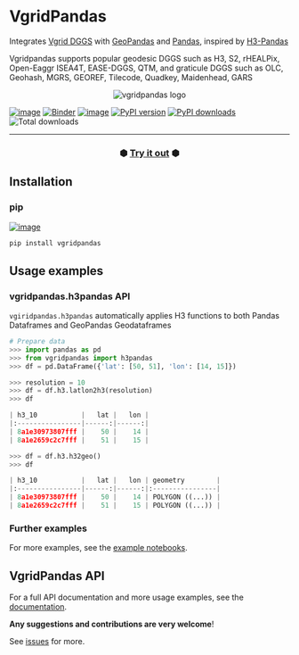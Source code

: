 # VgridPandas
Integrates [Vgrid DGGS](https://github.com/opengeoshub/vgrid) with [GeoPandas](https://github.com/geopandas/geopandas) and [Pandas](https://github.com/pandas-dev/pandas), inspired by [H3-Pandas](https://github.com/DahnJ/H3-Pandas/)

Vgridpandas supports popular geodesic DGGS such as H3, S2, rHEALPix, Open-Eaggr ISEA4T, EASE-DGGS, QTM, and graticule DGGS such as OLC, Geohash, MGRS, GEOREF, Tilecode, Quadkey, Maidenhead, GARS

<div align="center">
  <img src="docs/assets/logo.png" alt="vgridpandas logo">
</div>

[![image](https://colab.research.google.com/assets/colab-badge.svg)](https://colab.research.google.com/github/opengeoshub/vgridpandas/blob/master/notebook/00-intro.ipynb)
[![Binder](https://mybinder.org/badge_logo.svg)](https://mybinder.org/v2/gh/opengeoshub/vgridpandas/HEAD?filepath=%2Fnotebook%2F00-intro.ipynb)
[![image](https://img.shields.io/badge/License-MIT-yellow.svg)](https://opensource.org/licenses/MIT)
[![PyPI version](https://badge.fury.io/py/vgridpandas.svg)](https://badge.fury.io/py/vgridpandas)
[![PyPI downloads](https://img.shields.io/pypi/dm/vgridpandas.svg)](https://pypistats.org/packages/vgridpandas)
![Total downloads](https://static.pepy.tech/personalized-badge/vgridpandas?period=total&units=international_system&left_color=grey&right_color=blue&left_text=total)


---

<h3 align="center">
  ⬢ <a href="https://mybinder.org/v2/gh/opengeoshub/vgridpandas/HEAD?filepath=%2Fnotebook%2F00-intro.ipynb">Try it out</a> ⬢
</h3>


## Installation
### pip
[![image](https://img.shields.io/pypi/v/vgridpandas.svg)](https://pypi.python.org/pypi/vgridpandas)
```bash
pip install vgridpandas
```

## Usage examples

### vgridpandas.h3pandas API
`vgiridpandas.h3pandas` automatically applies H3 functions to both Pandas Dataframes and GeoPandas Geodataframes

```python
# Prepare data
>>> import pandas as pd
>>> from vgridpandas import h3pandas
>>> df = pd.DataFrame({'lat': [50, 51], 'lon': [14, 15]})
```

```python
>>> resolution = 10
>>> df = df.h3.latlon2h3(resolution)
>>> df

| h3_10           |   lat |   lon |
|:----------------|------:|------:|
| 8a1e30973807fff |    50 |    14 |
| 8a1e2659c2c7fff |    51 |    15 |

>>> df = df.h3.h32geo()
>>> df

| h3_10           |   lat |   lon | geometry        |
|:----------------|------:|------:|:----------------|
| 8a1e30973807fff |    50 |    14 | POLYGON ((...)) |
| 8a1e2659c2c7fff |    51 |    15 | POLYGON ((...)) |
```

### Further examples
For more examples, see the 
[example notebooks](https://nbviewer.jupyter.org/github/opengeoshub/vgridpandas/tree/master/docs/notebooks/).

## VgridPandas API
For a full API documentation and more usage examples, see the 
[documentation](https://vgridpandas.gishub.vn).


**Any suggestions and contributions are very welcome**!

See [issues](https://github.com/opengeoshub/vgridpandas/issues) for more.
